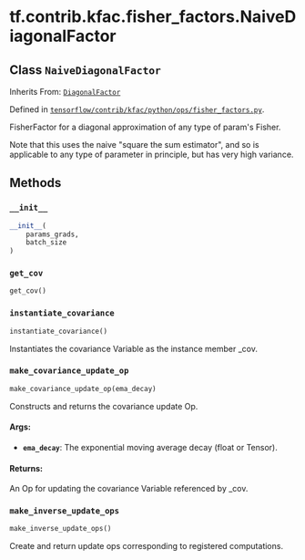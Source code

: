 <div itemscope itemtype="http://developers.google.com/ReferenceObject">
<meta itemprop="name" content="tf.contrib.kfac.fisher_factors.NaiveDiagonalFactor" />
<meta itemprop="property" content="__init__"/>
<meta itemprop="property" content="get_cov"/>
<meta itemprop="property" content="instantiate_covariance"/>
<meta itemprop="property" content="make_covariance_update_op"/>
<meta itemprop="property" content="make_inverse_update_ops"/>
</div>

# tf.contrib.kfac.fisher_factors.NaiveDiagonalFactor

## Class `NaiveDiagonalFactor`

Inherits From: [`DiagonalFactor`](../../../../tf/contrib/kfac/fisher_factors/DiagonalFactor.md)



Defined in [`tensorflow/contrib/kfac/python/ops/fisher_factors.py`](https://www.tensorflow.org/code/tensorflow/contrib/kfac/python/ops/fisher_factors.py).

FisherFactor for a diagonal approximation of any type of param's Fisher.

Note that this uses the naive "square the sum estimator", and so is applicable
to any type of parameter in principle, but has very high variance.

## Methods

<h3 id="__init__"><code>__init__</code></h3>

``` python
__init__(
    params_grads,
    batch_size
)
```



<h3 id="get_cov"><code>get_cov</code></h3>

``` python
get_cov()
```



<h3 id="instantiate_covariance"><code>instantiate_covariance</code></h3>

``` python
instantiate_covariance()
```

Instantiates the covariance Variable as the instance member _cov.

<h3 id="make_covariance_update_op"><code>make_covariance_update_op</code></h3>

``` python
make_covariance_update_op(ema_decay)
```

Constructs and returns the covariance update Op.

#### Args:

* <b>`ema_decay`</b>: The exponential moving average decay (float or Tensor).

#### Returns:

An Op for updating the covariance Variable referenced by _cov.

<h3 id="make_inverse_update_ops"><code>make_inverse_update_ops</code></h3>

``` python
make_inverse_update_ops()
```

Create and return update ops corresponding to registered computations.



